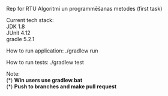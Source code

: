 Rep for RTU  Algoritmi un programmēšanas metodes (first task)

Current tech stack:<br>
JDK 1.8 <br>
JUnit 4.12<br>
gradle 5.2.1<br>

How to run application:
./gradlew run

How to run tests:
./gradlew test

Note:<br>
(\*) <b>Win users use gradlew.bat</b> <br>
(\*) <b>Push to branches and make pull request</b> <br>